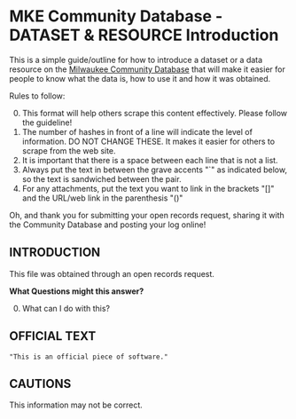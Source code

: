 
MKE Community Database - DATASET & RESOURCE Introduction
=============

This is a simple guide/outline for how to introduce a dataset or a data resource on the [Milwaukee Community Database](http://mkecommunitydata.com) that will make it easier for people to know what the data is, how to use it and how it was obtained. 

Rules to follow:

0. This format will help others scrape this content effectively. Please follow the guideline!
0. The number of hashes in front of a line will indicate the level of information. DO NOT CHANGE THESE. It makes it easier for others to scrape from the web site.
0. It is important that there is a space between each line that is not a list. 
0. Always put the text in between the grave accents "`" as indicated below, so the text is sandwiched between the pair.
0. For any attachments, put the text you want to link in the brackets "[]" and the URL/web link in the parenthesis "()"

Oh, and thank you for submitting your open records request, sharing it with the Community Database and posting your log online! 

## INTRODUCTION

This file was obtained through an open records request. 

**What Questions might this answer?**

0. What can I do with this?

## OFFICIAL TEXT

`"This is an official piece of software."`

## CAUTIONS

This information may not be correct.
